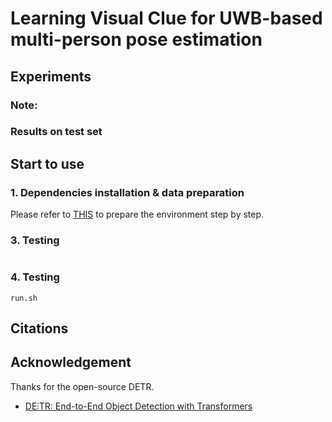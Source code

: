 # Learning Visual Clue for UWB-based multi-person pose estimation

## Experiments


### Note:


### Results on test set


## Start to use
### 1. Dependencies installation & data preparation
Please refer to [THIS](https://github.com/facebookresearch/detr) to prepare the environment step by step.

### 3. Testing
```
```
### 4. Testing

```
run.sh
```

## Citations


## Acknowledgement
Thanks for the open-source DETR.
* [DE⫶TR: End-to-End Object Detection with Transformers](https://github.com/facebookresearch/detr)
